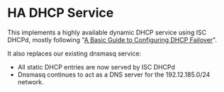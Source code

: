 # HA DHCP Service

This implements a highly available dynamic DHCP service using ISC
DHCPd, mostly following "[A Basic Guide to Configuring DHCP
Failover][kb]".

It also replaces our existing dnsmasq service:

- All static DHCP entries are now served by ISC DHCPd
- Dnsmasq continues to act as a DNS server for the 192.12.185.0/24
  network.

[kb]: https://kb.isc.org/docs/aa-00502
